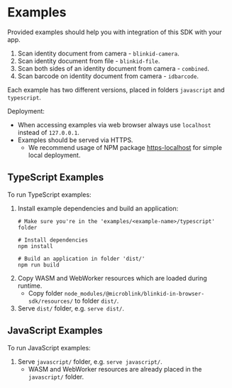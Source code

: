 # Examples

Provided examples should help you with integration of this SDK with your app.

1. Scan identity document from camera - `blinkid-camera`.
2. Scan identity document from file - `blinkid-file`.
3. Scan both sides of an identity document from camera - `combined`.
4. Scan barcode on identity document from camera - `idbarcode`.

Each example has two different versions, placed in folders `javascript` and `typescript`.

Deployment:

* When accessing examples via web browser always use `localhost` instead of `127.0.0.1`.
* Examples should be served via HTTPS.
    * We recommend usage of NPM package [https-localhost](https://www.npmjs.com/package/https-localhost) for simple local deployment.

## TypeScript Examples

To run TypeScript examples:

1. Install example dependencies and build an application:
    ```
    # Make sure you're in the 'examples/<example-name>/typescript' folder

    # Install dependencies
    npm install

    # Build an application in folder 'dist/'
    npm run build
    ```
2. Copy WASM and WebWorker resources which are loaded during runtime.
    * Copy folder `node_modules/@microblink/blinkid-in-browser-sdk/resources/` to folder `dist/`.
3. Serve `dist/` folder, e.g. `serve dist/`.

## JavaScript Examples

To run JavaScript examples:

1. Serve `javascript/` folder, e.g. `serve javascript/`.
    * WASM and WebWorker resources are already placed in the `javascript/` folder.
